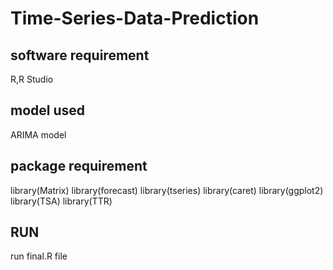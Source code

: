 # Time-Series-Data-Prediction
## software requirement
R,R Studio

## model used
ARIMA model

## package requirement
library(Matrix)
library(forecast)
library(tseries)
library(caret)
library(ggplot2)
library(TSA)
library(TTR)


## RUN
run final.R file  

